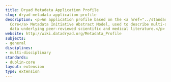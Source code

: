 ```yaml
---
title: Dryad Metadata Application Profile
slug: dryad-metadata-application-profile
description: <p>An application profile based on the <a href="../standards/dublin-core.html">Dublin
  Core</a> Metadata Initiative Abstract Model, used to describe multi-disciplinary
  data underlying peer-reviewed scientific and medical literature.</p>
website: http://wiki.datadryad.org/Metadata_Profile
subjects:
- general
disciplines:
- multi-disciplinary
standards:
- dublin-core
layout: extension
type: extension
---
```


